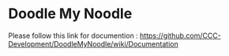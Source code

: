 # Doodle My Noodle

Please follow this link for documention : https://github.com/CCC-Development/DoodleMyNoodle/wiki/Documentation
